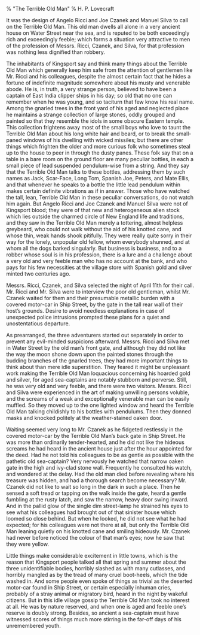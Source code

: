 % "The Terrible Old Man" 
%  H. P. Lovecraft

        

  

It was the design of Angelo Ricci and Joe Czanek and Manuel Silva to call on the Terrible Old
Man. This old man dwells all alone in a very ancient house on Water Street near the sea, and
is reputed to be both exceedingly rich and exceedingly feeble; which forms a situation very
attractive to men of the profession of Messrs. Ricci, Czanek, and Silva, for that profession
was nothing less dignified than robbery.  

  The inhabitants of Kingsport say and think many things about the Terrible Old
Man which generally keep him safe from the attention of gentlemen like Mr. Ricci and his colleagues,
despite the almost certain fact that he hides a fortune of indefinite magnitude somewhere about
his musty and venerable abode. He is, in truth, a very strange person, believed to have been
a captain of East India clipper ships in his day; so old that no one can remember when he was
young, and so taciturn that few know his real name. Among the gnarled trees in the front yard
of his aged and neglected place he maintains a strange collection of large stones, oddly grouped
and painted so that they resemble the idols in some obscure Eastern temple. This collection
frightens away most of the small boys who love to taunt the Terrible Old Man about his long
white hair and beard, or to break the small-paned windows of his dwelling with wicked missiles;
but there are other things which frighten the older and more curious folk who sometimes steal
up to the house to peer in through the dusty panes. These folk say that on a table in a bare
room on the ground floor are many peculiar bottles, in each a small piece of lead suspended
pendulum-wise from a string. And they say that the Terrible Old Man talks to these bottles,
addressing them by such names as Jack, Scar-Face, Long Tom, Spanish Joe, Peters, and Mate Ellis,
and that whenever he speaks to a bottle the little lead pendulum within makes certain definite
vibrations as if in answer. Those who have watched the tall, lean, Terrible Old Man in these
peculiar conversations, do not watch him again. But Angelo Ricci and Joe Czanek and Manuel Silva
were not of Kingsport blood; they were of that new and heterogeneous alien stock which lies
outside the charmed circle of New England life and traditions, and they saw in the Terrible
Old Man merely a tottering, almost helpless greybeard, who could not walk without the aid of
his knotted cane, and whose thin, weak hands shook pitifully. They were really quite sorry in
their way for the lonely, unpopular old fellow, whom everybody shunned, and at whom all the
dogs barked singularly. But business is business, and to a robber whose soul is in his profession,
there is a lure and a challenge about a very old and very feeble man who has no account
at the bank, and who pays for his few necessities at the village store with Spanish gold and
silver minted two centuries ago.  

  Messrs. Ricci, Czanek, and Silva selected the night of April 11th for their
call. Mr. Ricci and Mr. Silva were to interview the poor old gentleman, whilst Mr. Czanek waited
for them and their presumable metallic burden with a covered motor-car in Ship Street, by the
gate in the tall rear wall of their host&rsquo;s grounds. Desire to avoid needless explanations
in case of unexpected police intrusions prompted these plans for a quiet and unostentatious
departure.  

  As prearranged, the three adventurers started out separately in order to prevent
any evil-minded suspicions afterward. Messrs. Ricci and Silva met in Water Street by the old
man&rsquo;s front gate, and although they did not like the way the moon shone down upon the
painted stones through the budding branches of the gnarled trees, they had more important things
to think about than mere idle superstition. They feared it might be unpleasant work making the
Terrible Old Man loquacious concerning his hoarded gold and silver, for aged sea-captains are
notably stubborn and perverse. Still, he was very old and very feeble, and there were two visitors.
Messrs. Ricci and Silva were experienced in the art of making unwilling persons voluble, and
the screams of a weak and exceptionally venerable man can be easily muffled. So they moved up
to the one lighted window and heard the Terrible Old Man talking childishly to his bottles with
pendulums. Then they donned masks and knocked politely at the weather-stained oaken door.  

  Waiting seemed very long to Mr. Czanek as he fidgeted restlessly in the covered
motor-car by the Terrible Old Man&rsquo;s back gate in Ship Street. He was more than ordinarily
tender-hearted, and he did not like the hideous screams he had heard in the ancient house just
after the hour appointed for the deed. Had he not told his colleagues to be as gentle as possible
with the pathetic old sea-captain? Very nervously he watched that narrow oaken gate in the high
and ivy-clad stone wall. Frequently he consulted his watch, and wondered at the delay. Had the
old man died before revealing where his treasure was hidden, and had a thorough search become
necessary? Mr. Czanek did not like to wait so long in the dark in such a place. Then he sensed
a soft tread or tapping on the walk inside the gate, heard a gentle fumbling at the rusty latch,
and saw the narrow, heavy door swing inward. And in the pallid glow of the single dim street-lamp
he strained his eyes to see what his colleagues had brought out of that sinister house which
loomed so close behind. But when he looked, he did not see what he had expected; for his colleagues
were not there at all, but only the Terrible Old Man leaning quietly on his knotted cane and
smiling hideously. Mr. Czanek had never before noticed the colour of that man&rsquo;s eyes;
now he saw that they were yellow.  

  Little things make considerable excitement in little towns, which is the reason
that Kingsport people talked all that spring and summer about the three unidentifiable bodies,
horribly slashed as with many cutlasses, and horribly mangled as by the tread of many cruel
boot-heels, which the tide washed in. And some people even spoke of things as trivial as the
deserted motor-car found in Ship Street, or certain especially inhuman cries, probably of a
stray animal or migratory bird, heard in the night by wakeful citizens. But in this idle village
gossip the Terrible Old Man took no interest at all. He was by nature reserved, and when one
is aged and feeble one&rsquo;s reserve is doubly strong. Besides, so ancient a sea-captain must
have witnessed scores of things much more stirring in the far-off days of his unremembered youth.  
